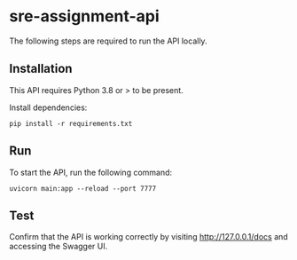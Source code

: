 # sre-assignment-api

The following steps are required to run the API locally.

## Installation

This API requires Python 3.8 or > to be present.

Install dependencies:

```console
pip install -r requirements.txt
```

## Run

To start the API, run the following command:

```console
uvicorn main:app --reload --port 7777
```

## Test

Confirm that the API is working correctly by visiting http://127.0.0.1/docs and accessing the Swagger UI.